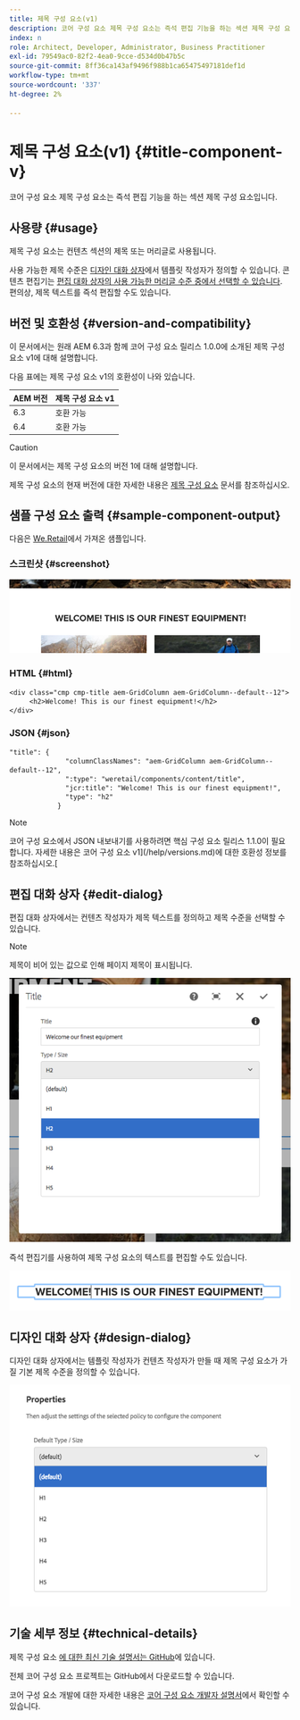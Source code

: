 ```yaml
---
title: 제목 구성 요소(v1)
description: 코어 구성 요소 제목 구성 요소는 즉석 편집 기능을 하는 섹션 제목 구성 요소입니다.
index: n
role: Architect, Developer, Administrator, Business Practitioner
exl-id: 79549ac0-82f2-4ea0-9cce-d534d0b47b5c
source-git-commit: 8ff36ca143af9496f988b1ca65475497181def1d
workflow-type: tm+mt
source-wordcount: '337'
ht-degree: 2%

---
```


# 제목 구성 요소(v1) {#title-component-v}

코어 구성 요소 제목 구성 요소는 즉석 편집 기능을 하는 섹션 제목 구성 요소입니다.

## 사용량 {#usage}

제목 구성 요소는 컨텐츠 섹션의 제목 또는 머리글로 사용됩니다.

사용 가능한 제목 수준은 [디자인 대화 상자](#design-dialog)에서 템플릿 작성자가 정의할 수 있습니다. 콘텐츠 편집기는 [편집 대화 상자의 사용 가능한 머리글 수준 중에서 선택할 수 있습니다](#edit-dialog). 편의상, 제목 텍스트를 즉석 편집할 수도 있습니다.

## 버전 및 호환성 {#version-and-compatibility}

이 문서에서는 원래 AEM 6.3과 함께 코어 구성 요소 릴리스 1.0.0에 소개된 제목 구성 요소 v1에 대해 설명합니다.

다음 표에는 제목 구성 요소 v1의 호환성이 나와 있습니다.

| AEM 버전 | 제목 구성 요소 v1 |
|--- |--- |
| 6.3 | 호환 가능 |
| 6.4 | 호환 가능 |

>[!CAUTION]
>
>이 문서에서는 제목 구성 요소의 버전 1에 대해 설명합니다.
>
>제목 구성 요소의 현재 버전에 대한 자세한 내용은 [제목 구성 요소](/help/components/title.md) 문서를 참조하십시오.

## 샘플 구성 요소 출력 {#sample-component-output}

다음은 [We.Retail](https://helpx.adobe.com/experience-manager/6-4/sites/developing/using/we-retail.html)에서 가져온 샘플입니다.

### 스크린샷 {#screenshot}

![](/help/assets/chlimage_1-36.png)

### HTML {#html}

```
<div class="cmp cmp-title aem-GridColumn aem-GridColumn--default--12">
     <h2>Welcome! This is our finest equipment!</h2>
</div>
```

### JSON {#json}

```
"title": {
              "columnClassNames": "aem-GridColumn aem-GridColumn--default--12",
              ":type": "weretail/components/content/title",
              "jcr:title": "Welcome! This is our finest equipment!",
              "type": "h2"
            }
```

>[!NOTE]
>
>코어 구성 요소에서 JSON 내보내기를 사용하려면 핵심 구성 요소 릴리스 1.1.0이 필요합니다. 자세한 내용은 코어 구성 요소 v1](/help/versions.md)에 대한 호환성 정보를 참조하십시오.[

## 편집 대화 상자 {#edit-dialog}

편집 대화 상자에서는 컨텐츠 작성자가 제목 텍스트를 정의하고 제목 수준을 선택할 수 있습니다.

>[!NOTE]
>
>제목이 비어 있는 값으로 인해 페이지 제목이 표시됩니다.

![](/help/assets/chlimage_1-91.png)

즉석 편집기를 사용하여 제목 구성 요소의 텍스트를 편집할 수도 있습니다.

![](/help/assets/chlimage_1-37.png)

## 디자인 대화 상자 {#design-dialog}

디자인 대화 상자에서는 템플릿 작성자가 컨텐츠 작성자가 만들 때 제목 구성 요소가 가질 기본 제목 수준을 정의할 수 있습니다.

![](/help/assets/chlimage_1-92.png)

## 기술 세부 정보 {#technical-details}

제목 구성 요소 [에 대한 최신 기술 설명서는 GitHub](https://github.com/adobe/aem-core-wcm-components/tree/master/content/src/content/jcr_root/apps/core/wcm/components/title/v1/title)에 있습니다.

전체 코어 구성 요소 프로젝트는 GitHub에서 다운로드할 수 있습니다.

코어 구성 요소 개발에 대한 자세한 내용은 [코어 구성 요소 개발자 설명서](/help/developing/overview.md)에서 확인할 수 있습니다.
